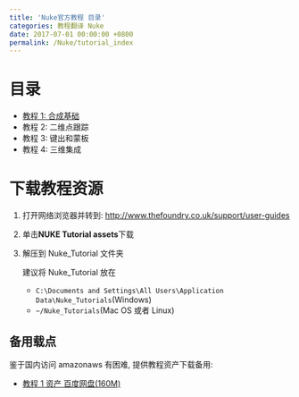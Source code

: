 ```yaml
---
title: 'Nuke官方教程 目录'
categories: 教程翻译 Nuke
date: 2017-07-01 00:00:00 +0800
permalink: /Nuke/tutorial_index
---
```


# 目录

- [教程 1: 合成基础](.\tutorial1)
- 教程 2: 二维点跟踪
- 教程 3: 键出和蒙板
- 教程 4: 三维集成

# 下载教程资源

1. 打开网络浏览器并转到: http://www.thefoundry.co.uk/support/user-guides

2. 单击**NUKE Tutorial assets**下载

3. 解压到 Nuke_Tutorial 文件夹

   建议将 Nuke_Tutorial 放在

   - `C:\Documents and Settings\All Users\Application Data\Nuke_Tutorials`(Windows)
   - `~/Nuke_Tutorials`(Mac OS 或者 Linux)

## 备用载点

鉴于国内访问 amazonaws 有困难, 提供教程资产下载备用:

- [教程 1 资产 百度网盘(160M)](http://pan.baidu.com/s/1geCuktP)
